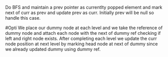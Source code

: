 Do BFS and maintain a prev pointer as currentlty popped element and mark next of curr as prev and update prev as curr. Initially prev will be null so handle this case.



#Opti
We place our dummy node at each level and we take the reference of dummy node and attach each node with the next of dummy ref checking if left and right node exists. After completing each level we update the curr node position at next level by marking head node at next of dummy since we already updated dummy using dummy ref.

